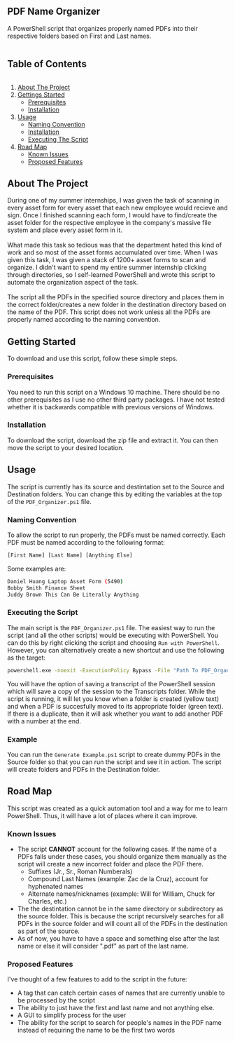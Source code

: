<!-- Project Title -->
<h2 align="left">PDF Name Organizer</h2>
<p align="left">A PowerShell script that organizes properly named PDFs into their respective folders based on First and Last names.</p>


<!-- Table of Contents -->
<h2 style="display: inline-block">Table of Contents</h2>
<ol> 
	<li>
		<a href="#about-the-project">About The Project</a>
	</li>
	<li><a href="#getting-started">Gettings Started</a>
		<ul>
			<li> <a href="#prerequisites">Prerequisites</a> </li>
			<li> <a href="#installation">Installation</a> </li>
		</ul>
	</li>
	<li><a href="#usage">Usage</a>
		<ul>
			<li> <a href="#naming-convention">Naming Convention</a> </li>
			<li> <a href="#installation">Installation</a> </li>
			<li> <a href="#executing-the-script">Executing The Script</a> </li>
		</ul>
	</li>
	<li><a href="road-map">Road Map</a>
		<ul>
			<li> <a href="known-issues">Known Issues</a> </li>
			<li> <a href="proposed-features">Proposed Features</a> </li>
		</ul>
	</li>
			
</ol>		
	

## About The Project
During one of my summer internships, I was given the task of scanning in every asset form for every asset that each new employee would recieve and sign. Once I finished scanning each form, I would have to find/create the asset folder for the respective employee in the company's massive file system and place every asset form in it. 
</br> </br>
What made this task so tedious was that the department hated this kind of work and so most of the asset forms accumulated over time. When I was given this task, I was given a stack of 1200+ asset forms to scan and organize. I didn't want to spend my entire summer internship clicking through directories, so I self-learned PowerShell and wrote this script to automate the organization aspect of the task.
</br> </br>
The script all the PDFs in the specified source directory and places them in the correct folder/creates a new folder in the destination directory based on the name of the PDF. This script does not work unless all the PDFs are properly named according to the naming convention.

## Getting Started
To download and use this script, follow these simple steps.

### Prerequisites
You need to run this script on a Windows 10 machine. There should be no other prerequisites as I use no other third party packages. I have not tested whether it is backwards compatible with previous versions of Windows.

### Installation
To download the script, download the zip file and extract it. You can then move the script to your desired location. 

## Usage
The script is currently has its source and destintation set to the Source and Destination folders. You can change this by editing the variables at the top of the `PDF_Organizer.ps1` file.  

### Naming Convention
To allow the script to run properly, the PDFs must be named correctly. Each PDF must be named according to the following format:
```sh
[First Name] [Last Name] [Anything Else]
```
Some examples are:
```sh
Daniel Huang Laptop Asset Form (5490)
Bobby Smith Finance Sheet
Juddy Brown This Can Be Literally Anything
```
### Executing the Script
The main script is the `PDF_Organizer.ps1` file. The easiest way to run the script (and all the other scripts) would be executing with PowerShell. You can do this by right clicking the script and choosing `Run with PowerShell`. However, you can alternatively create a new shortcut and use the following as the target:
```sh
powershell.exe -noexit -ExecutionPolicy Bypass -File "Path To PDF_Organizer.ps1"
```
You will have the option of saving a transcript of the PowerShell session which will save a copy of the session to the Transcripts folder. While the script is running, it will let you know when a folder is created (yellow text) and when a PDF is succesfully moved to its appropriate folder (green text). If there is a duplicate, then it will ask whether you want to add another PDF with a number at the end.

### Example
You can run the `Generate Example.ps1` script to create dummy PDFs in the Source folder so that you can run the script and see it in action. The script will create folders and PDFs in the Destination folder.

## Road Map
This script was created as a quick automation tool and a way for me to learn PowerShell. Thus, it will have a lot of places where it can improve.

### Known Issues
* The script **CANNOT** account for the following cases. If the name of a PDFs falls under these cases, you should organize them manually as the script will create a new incorrect folder and place the PDF there.
	* Suffixes (Jr., Sr., Roman Numberals)
	* Compound Last Names (example: Zac de la Cruz), account for hyphenated names
	* Alternate names/nicknames (example: Will for William, Chuck for Charles, etc.)
* The the destintation cannot be in the same directory or subdirectory as the source folder. This is because the script recursively searches for all PDFs in the source folder and will count all of the PDFs in the destination as part of the source. 
* As of now, you have to have a space and something else after the last name or else it will consider ".pdf" as part of the last name.

### Proposed Features
I've thought of a few features to add to the script in the future:
* A tag that can catch certain cases of names that are currently unable to be processed by the script
* The ability to just have the first and last name and not anything else.
* A GUI to simplify process for the user
* The ability for the script to search for people's names in the PDF name instead of requiring the name to be the first two words

 
